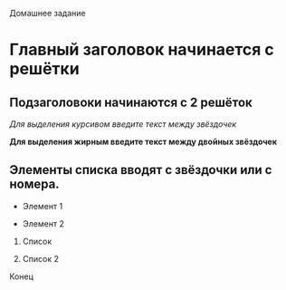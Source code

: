 Домашнее задание

# Главный заголовок начинается с решётки

## Подзаголовоки начинаются с 2 решёток

*Для выделения курсивом введите текст между звёздочек*

**Для выделения жирным введите текст между двойных звёздочек**

## Элементы списка вводят с звёздочки или с номера.

* Элемент 1

* Элемент 2

1. Список

2. Список 2     


Конец